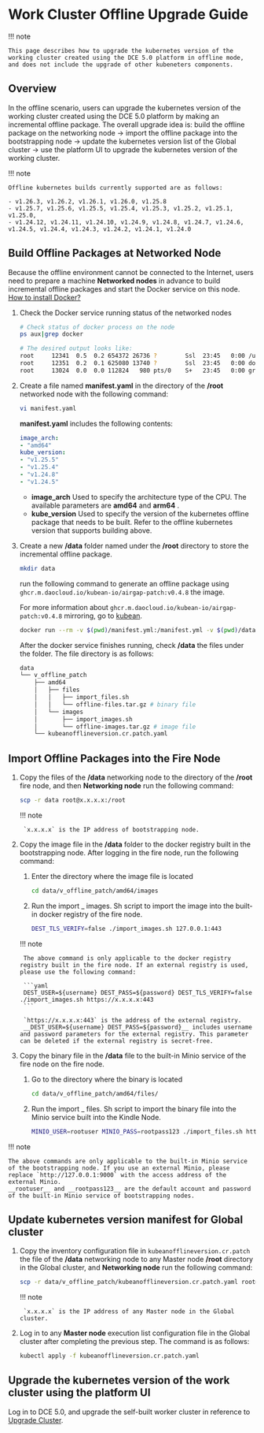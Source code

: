 # Work Cluster Offline Upgrade Guide

!!! note

    This page describes how to upgrade the kubernetes version of the working cluster created using the DCE 5.0 platform in offline mode, and does not include the upgrade of other kubeneters components.

## Overview

In the offline scenario, users can upgrade the kubernetes version of the working cluster created using the DCE 5.0 platform by making an incremental offline package. The overall upgrade idea is: build the offline package on the networking node → import the offline package into the bootstrapping node → update the kubernetes version list of the Global cluster → use the platform UI to upgrade the kubernetes version of the working cluster.

!!! note
    
    Offline kubernetes builds currently supported are as follows:

    - v1.26.3, v1.26.2, v1.26.1, v1.26.0, v1.25.8
    - v1.25.7, v1.25.6, v1.25.5, v1.25.4, v1.25.3, v1.25.2, v1.25.1, v1.25.0,
    - v1.24.12, v1.24.11, v1.24.10, v1.24.9, v1.24.8, v1.24.7, v1.24.6, v1.24.5, v1.24.4, v1.24.3, v1.24.2, v1.24.1, v1.24.0

## Build Offline Packages at Networked Node

Because the offline environment cannot be connected to the Internet, users need to prepare a machine **Networked nodes** in advance to build incremental offline packages and start the Docker service on this node. [How to install Docker?](../../blogs/230315-install-on-linux.md)

1. Check the Docker service running status of the networked nodes

    ```bash
    # Check status of docker process on the node
    ps aux|grep docker 

    # The desired output looks like:
    root     12341  0.5  0.2 654372 26736 ?        Ssl  23:45   0:00 /usr/bin/docked
    root     12351  0.2  0.1 625080 13740 ?        Ssl  23:45   0:00 docker-containerd --config /var/run/docker/containerd/containerd.toml
    root     13024  0.0  0.0 112824   980 pts/0    S+   23:45   0:00 grep --color=auto docker
    ```

2. Create a file named __manifest.yaml__ in the directory of the __/root__ networked node with the following command:

    ```bash
    vi manifest.yaml
    ```

    __manifest.yaml__ includes the following contents:

    ```yaml
    image_arch:
    - "amd64"
    kube_version:
    - "v1.25.5"
    - "v1.25.4"
    - "v1.24.8"
    - "v1.24.5"
    ```

    -  __image_arch__ Used to specify the architecture type of the CPU. The available parameters are __amd64__ and __arm64__ .
    -  __kube_version__ Used to specify the version of the kubernetes offline package that needs to be built. Refer to the offline kubernetes version that supports building above.

3. Create a new __/data__ folder named under the __/root__ directory to store the incremental offline package.

    ```bash
    mkdir data
    ```

    run the following command to generate an offline package using `ghcr.m.daocloud.io/kubean-io/airgap-patch:v0.4.8` the image.

    For more information about `ghcr.m.daocloud.io/kubean-io/airgap-patch:v0.4.8` mirroring, go to [kubean](https://github.com/kubean-io/kubean/pkgs/container/kubean-operator).

    ```bash
    docker run --rm -v $(pwd)/manifest.yml:/manifest.yml -v $(pwd)/data:/data ghcr.m.daocloud.io/kubean-io/airgap-patch:v0.4.8
    ```

    After the docker service finishes running, check __/data__ the files under the folder. The file directory is as follows:

    ```bash
    data
    └── v_offline_patch
        ├── amd64
        │   ├── files
        │   │   ├── import_files.sh
        │   │   └── offline-files.tar.gz # binary file
        │   └── images
        │       ├── import_images.sh
        │       └── offline-images.tar.gz # image file
        └── kubeanofflineversion.cr.patch.yaml
    ```

## Import Offline Packages into the Fire Node

1. Copy the files of the __/data__ networking node to the directory of the __/root__ fire node, and then **Networking node** run the following command:

    ```bash
    scp -r data root@x.x.x.x:/root
    ```

    !!! note

        `x.x.x.x` is the IP address of bootstrapping node.

2. Copy the image file in the __/data__ folder to the docker registry built in the bootstrapping node.
   After logging in the fire node, run the following command:

    1. Enter the directory where the image file is located
    
        ```bash
        cd data/v_offline_patch/amd64/images
        ```

    2. Run the import _ images. Sh script to import the image into the built-in docker registry of the fire node.
   
        ```bash
        DEST_TLS_VERIFY=false ./import_images.sh 127.0.0.1:443
        ```

    !!! note

        The above command is only applicable to the docker registry registry built in the fire node. If an external registry is used, please use the following command:
        
        ```yaml
        DEST_USER=${username} DEST_PASS=${password} DEST_TLS_VERIFY=false ./import_images.sh https://x.x.x.x:443
        ```
        
        `https://x.x.x.x:443` is the address of the external registry.
        __DEST_USER=${username} DEST_PASS=${password}__ includes username and password parameters for the external registry. This parameter can be deleted if the external registry is secret-free.

3. Copy the binary file in the __/data__ file to the built-in Minio service of the fire node on the fire node.

    1. Go to the directory where the binary is located
    
        ```bash
        cd data/v_offline_patch/amd64/files/
        ```

    2. Run the import _ files. Sh script to import the binary file into the Minio service built into the Kindle Node.
    
        ```bash
        MINIO_USER=rootuser MINIO_PASS=rootpass123 ./import_files.sh http://127.0.0.1:9000
        ```

!!! note

    The above commands are only applicable to the built-in Minio service of the bootstrapping node. If you use an external Minio, please replace `http://127.0.0.1:9000` with the access address of the external Minio.
    __rootuser__ and __rootpass123__ are the default account and password of the built-in Minio service of bootstrapping nodes.

## Update kubernetes version manifest for Global cluster

1. Copy the inventory configuration file in `kubeanofflineversion.cr.patch` the file of the __/data__ networking node
   to any Master node __/root__ directory in the Global cluster, and **Networking node** run the following command:

    ```bash
    scp -r data/v_offline_patch/kubeanofflineversion.cr.patch.yaml root@x.x.x.x:/root
    ```

    !!! note

        `x.x.x.x` is the IP address of any Master node in the Global cluster.

2. Log in to any **Master node** execution list configuration file in the Global cluster
   after completing the previous step. The command is as follows:

    ```bash
    kubectl apply -f kubeanofflineversion.cr.patch.yaml
    ```

## Upgrade the kubernetes version of the work cluster using the platform UI

Log in to DCE 5.0, and upgrade the self-built worker cluster in reference to [Upgrade Cluster](../user-guide/clusters/upgrade-cluster.md).
